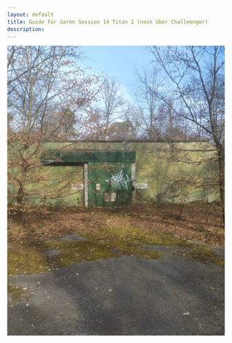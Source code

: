 ```yaml
---
layout: default
title: Guide für Garen Session 14 Titan 1 (noch über Challeenger)
description: 
---
```

![image](https://raw.githubusercontent.com/Feuerstern3001/feuerstern3001.github.io/main/forest/bunker/2600-17.jpeg)
